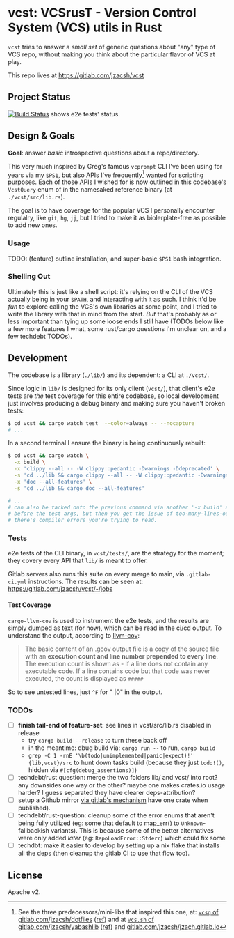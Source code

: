 # vcst: VCSrusT - Version Control System (VCS) utils in Rust

`vcst` tries to answer a _small set_ of generic questions about "any" type of
VCS repo, without making you think about the particular flavor of VCS at play.

This repo lives at <https://gitlab.com/jzacsh/vcst>

## Project Status

[![Build Status][gitlab_ci_badge]][gitlab_ci_dash] shows e2e tests' status.

## Design & Goals

**Goal**: answer _basic_ introspective questions about a repo/directory.

This very much inspired by Greg's famous `vcprompt` CLI I've been using for
years via my `$PS1`, but also APIs I've frequently[^freq] wanted for scripting
purposes. Each of those APIs I wished for is now outlined in this codebase's
`VcstQuery` enum of in the namesaked reference binary (at `./vcst/src/lib.rs`).

The goal is to have coverage for the popular VCS I personally encounter
regulalry, like `git`, `hg`, `jj`, but I tried to make it as biolerplate-free as
possible to add new ones.

### Usage

TODO: (feature) outline installation, and super-basic `$PS1` bash integration.

### Shelling Out

Ultimately this is just like a shell script: it's relying on the CLI of the VCS
actually being in your `$PATH`, and interacting with it as such. I think it'd be
_fun_ to explore calling the VCS's own libraries at some point, and I tried to
write the library with that in mind from the start. _But_ that's probably as or
less important than tying up some loose ends I stlil have (TODOs below like a
few more features I wnat, some rust/cargo questions I'm unclear on, and a few
techdebt TODOs).

## Development

The codebase is a library (`./lib/`) and its dependent: a CLI at `./vcst/`.

Since logic in `lib/` is designed for its only client (`vcst/`), that client's e2e
tests are _the_ test coverage for this entire codebase, so local development
just involves producing a debug binary and making sure you haven't broken tests:

```sh
$ cd vcst && cargo watch test  --color=always -- --nocapture
# ...
```

In a second terminal I ensure the binary is being continuously rebuilt:

```sh
$ cd vcst && cargo watch \
  -x build \
  -x 'clippy --all -- -W clippy::pedantic -Dwarnings -Ddeprecated' \
  -s 'cd ../lib && cargo clippy --all -- -W clippy::pedantic -Dwarnings -Ddeprecated' \
  -x 'doc --all-features' \
  -s 'cd ../lib && cargo doc --all-features'

# ...
# can also be tacked onto the previous command via another '-x build' arg at the
# before the test args, but then you get the issue of too-many-lines-output when
# there's compiler errors you're trying to read.
```

### Tests

e2e tests of the CLI binary, in `vcst/tests/`, are the strategy for the moment;
they covery every API that `lib/` is meant to offer.

Gitlab servers also runs this suite on every merge to main, via `.gitlab-ci.yml`
instructions. The results can be seen at:
<https://gitlab.com/jzacsh/vcst/-/jobs>

#### Test Coverage

`cargo-llvm-cov` is used to instrument the e2e tests, and the results are simply
dumped as text (for now), which can be read in the ci/cd output. To understand
the output, according to [llvm-cov][manLlvmCovDesc]:

> The basic content of an .gcov output file is a copy of the source file with an
> **execution count and line number prepended to every line**. The execution
> count is shown as - if a line does not contain any executable code. If a line
> contains code but that code was never executed, the count is displayed as
> `#####`

So to see untested lines, just `^F` for " |0" in the output.

[manLlvmCovDesc]: https://manpages.debian.org/bookworm/llvm/llvm-cov.1.en.html#GCOV_COMMAND

### TODOs

- [ ] **finish tail-end of feature-set**: see lines in vcst/src/lib.rs disabled
  in release
  - try `cargo build --release` to turn these back off
  - in the meantime: dbug build via: `cargo run --` to run, `cargo build`
  - `grep -C 1 -rnE '\b(todo|unimplemented|panic|expect)!' {lib,vcst}/src` to
  hunt down tasks build (because they just `todo!()`, hidden via
  `#[cfg(debug_assertions)]`)
- [ ] techdebt/rust question: merge the two folders lib/ and vcst/ into root?
  any downsides one way or the other? maybe one makes crates.io usage harder? I
  guess separated they have clearer deps-attribution?
- [ ] setup a Github mirror [via gitlab's mechanism][gLabToGhubMirror]
  have one crate when published).
- [ ] techdebt/rust-question: cleanup some of the error enums that aren't being
  fully utilized (eg: some that default to map_err() to `Unknown`-fallbackish
  variants). This is because some of the better alternatives were only added
  _later_ (eg: `RepoLoadError::Stderr`) which could fix some
- [ ] techdbt: make it easier to develop by setting up a nix flake that installs
  all the deps (then cleanup the gitlab CI to use that flow too).

[^freq]:
    See the three predecessors/mini-libs that inspired this one, at:
    [`vcsq` of gitlab.com/jzacsh/dotfiles][dotsVcsq] ([ref][dotsVcsq_ref]) and at
    [`vcs.sh` of gitlab.com/jzacsh/yabashlib][yblibVcs] ([ref][yblibVcs_ref]) and
    [gitlab.com/jzacsh/jzach.gitlab.io][wwwVcsts]

[gLabToGhubMirror]: https://docs.gitlab.com/ee/user/project/repository/mirror/push.html#set-up-a-push-mirror-from-gitlab-to-github
[yblibVcs]: https://gitlab.com/jzacsh/yabashlib/-/blob/main/src/vcs.sh
[yblibVcs_ref]: https://gitlab.com/jzacsh/yabashlib/-/blob/dd838fc3b32a66fe2ec95fb85a5e9aa67280fee9/src/vcs.sh
[dotsVcsq]: https://gitlab.com/jzacsh/dotfiles/-/blob/main/bin/lib/vcsq
[dotsVcsq_ref]: https://gitlab.com/jzacsh/dotfiles/-/blob/2543adf4a6d4fcf946d0fda2c70658f72739a250/bin/lib/vcsq
[wwwVcsts]: https://gitlab.com/jzacsh/jzacsh.gitlab.io/-/blob/fix-jj-usage-vcslib-refactoring/src/bin/vcslib.ts?ref_type=heads
[gitlab_ci_badge]: https://gitlab.com/jzacsh/vcst/badges/main/pipeline.svg
[gitlab_ci_dash]: https://gitlab.com/jzacsh/vcst/-/jobs

## License

Apache v2.
